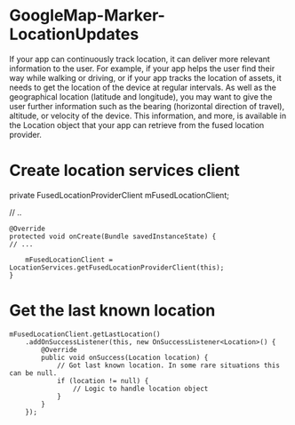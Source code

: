 # GoogleMap-Marker-LocationUpdates

If your app can continuously track location, it can deliver more relevant information to the user. For example, if your app helps the user find their way while walking or driving, or if your app tracks the location of assets, it needs to get the location of the device at regular intervals. As well as the geographical location (latitude and longitude), you may want to give the user further information such as the bearing (horizontal direction of travel), altitude, or velocity of the device. This information, and more, is available in the Location object that your app can retrieve from the fused location provider.

# Create location services client

private FusedLocationProviderClient mFusedLocationClient;

// ..

    @Override
    protected void onCreate(Bundle savedInstanceState) {
    // ...

        mFusedLocationClient = LocationServices.getFusedLocationProviderClient(this);
    }
    
    
# Get the last known location

    mFusedLocationClient.getLastLocation()
        .addOnSuccessListener(this, new OnSuccessListener<Location>() {
            @Override
            public void onSuccess(Location location) {
                // Got last known location. In some rare situations this can be null.
                if (location != null) {
                    // Logic to handle location object
                }
            }
        });

